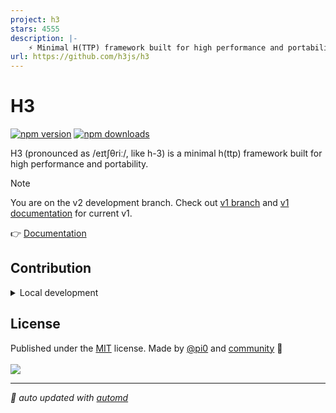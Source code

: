 ```yaml
---
project: h3
stars: 4555
description: |-
    ⚡️ Minimal H(TTP) framework built for high performance and portability 
url: https://github.com/h3js/h3
---
```


# H3

<!-- automd:badges -->

[![npm version](https://img.shields.io/npm/v/h3)](https://npmjs.com/package/h3)
[![npm downloads](https://img.shields.io/npm/dm/h3)](https://npm.chart.dev/h3)

<!-- /automd -->

H3 (pronounced as /eɪtʃθriː/, like h-3) is a minimal h(ttp) framework built for high performance and portability.

> [!NOTE]
> You are on the v2 development branch. Check out [v1 branch](https://github.com/h3js/h3/tree/v1) and [v1 documentation](https://v1.h3.dev/) for current v1.

👉 [Documentation](https://h3.dev)

## Contribution

<details>
  <summary>Local development</summary>

- Clone this repository
- Install the latest LTS version of [Node.js](https://nodejs.org/en/)
- Enable [Corepack](https://github.com/nodejs/corepack) using `corepack enable`
- Install dependencies using `pnpm install`
- Run tests using `pnpm dev` or `pnpm test`

</details>

<!-- /automd -->

## License

<!-- automd:contributors license=MIT author="pi0" -->

Published under the [MIT](https://github.com/h3js/h3/blob/main/LICENSE) license.
Made by [@pi0](https://github.com/pi0) and [community](https://github.com/h3js/h3/graphs/contributors) 💛
<br><br>
<a href="https://github.com/h3js/h3/graphs/contributors">
<img src="https://contrib.rocks/image?repo=h3js/h3" />
</a>

<!-- /automd -->

<!-- automd:with-automd -->

---

_🤖 auto updated with [automd](https://automd.unjs.io)_

<!-- /automd -->

